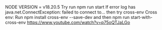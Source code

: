 NODE VERSION = v18.20.5
Try run npm run start
If error log has java.net.ConnectException: failed to connect to... then try cross-env
Cross env: Run npm install cross-env --save-dev and then npm run start-with-cross-env
https://www.youtube.com/watch?v=p75oQTJaLGo